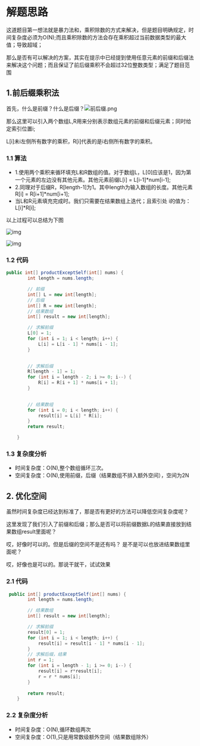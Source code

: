 # 解题思路

这道题目第一想法就是暴力法和，乘积除数的方式来解决，但是题目明确规定，时间复杂度必须为O(N);而且乘积除数的方法会存在乘积超过当前数据类型的最大值；导致超域；

那么是否有可以解决的方案，其实在提示中已经提到使用任意元素的前缀和后缀法来解决这个问题；而且保证了前后缀乘积不会超过32位整数类型；满足了题目范围

## 1.前后缀乘积法

首先，什么是前缀？什么是后缀？![前后缀.png](https://upload-images.jianshu.io/upload_images/2326194-2cfe7909a9b7928e.png?imageMogr2/auto-orient/strip%7CimageView2/2/w/1240)

那么这里可以引入两个数组L,R用来分别表示数组元素的前缀和后缀元素；同时给定索引位置i;

L[i]未i左侧所有数字的乘积，R[i]代表的是i右侧所有数字的乘积。

### 1.1 算法

* 1.使用两个乘积来循环填充L和R数组的值。对于数组L，L[0]应该是1，因为第一个元素的左边没有其他元素。其他元素前缀L[i] = L[i-1]*num[i-1];
* 2.同理对于后缀R，R[length-1]为1。其中length为输入数组的长度。其他元素R[i] = R[i+1]*num[i+1];
* 当L和R元素填充完成时。我们只需要在结果数组上迭代；且索引处 i的值为：L[i]*R[i];

以上过程可以总结为下图

![img](https://assets.leetcode-cn.com/solution-static/238/5.PNG)

![img](https://assets.leetcode-cn.com/solution-static/238/10.PNG)

### 1.2 代码

```java
public int[] productExceptSelf(int[] nums) {
        int length = nums.length;

		// 前缀
		int[] L = new int[length];
		// 后缀
		int[] R = new int[length];
		// 结果数组
		int[] result = new int[length];

		// 求解前缀
		L[0] = 1;
		for (int i = 1; i < length; i++) {
			L[i] = L[i - 1] * nums[i - 1];
		}
		

		// 求解后缀
		R[length - 1] = 1;
		for (int i = length - 2; i >= 0; i--) {
			R[i] = R[i + 1] * nums[i + 1];
		}
		

		// 结果数组
		for (int i = 0; i < length; i++) {
			result[i] = L[i] * R[i];
		}
		return result;

    }
```

### 1.3 复杂度分析

* 时间复杂度：O(N),整个数组循环三次。
* 空间复杂度：O(N),使用前缀，后缀（结果数组不排入额外空间），空间为2N



## 2. 优化空间

虽然时间复杂度已经达到标准了，那是否有更好的方法可以降低空间复杂度呢？

这里发现了我们引入了前缀和后缀；那么是否可以将前缀数据L的结果直接放到结果数组result里面呢？

哎，好像时可以的。但是后缀的空间不是还有吗？ 是不是可以也放进结果数组里面呢？

哎，好像也是可以的。那说干就干，试试效果

### 2.1 代码

```java
 public int[] productExceptSelf(int[] nums) {
        int length = nums.length;

		// 结果数组
		int[] result = new int[length];

		// 求解前缀
		result[0] = 1;
		for (int i = 1; i < length; i++) {
			result[i] = result[i - 1] * nums[i - 1];
		}
		// 求解后缀，结果
		int r = 1;
		for (int i = length - 1; i >= 0; i--) {
			result[i] = r*result[i];
			r = r * nums[i];		
		}
		
		return result;
    }
```

### 2.2 复杂度分析

* 时间复杂度：O(N),循环数组两次
* 空间复杂度：O(1),只是用常数级额外空间（结果数组除外）